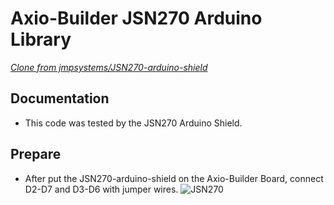 Axio-Builder JSN270 Arduino Library
========================================

[*Clone from jmpsystems/JSN270-arduino-shield*](https://github.com/jmpsystems/JSN270-arduino-shield.git)

Documentation
-------------------
* This code was tested by the JSN270 Arduino Shield.

Prepare
-------------------
* After put the JSN270-arduino-shield on the Axio-Builder Board, connect D2-D7 and D3-D6 with jumper wires.
![JSN270](https://raw.githubusercontent.com/sp-axio/JSN270_for_Axio/master/axio_builder_jsn270.png  "JSN270 connect to Axio-Builder")

